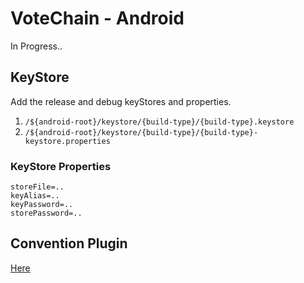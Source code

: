 # VoteChain - Android

In Progress..

## KeyStore

Add the release and debug keyStores and properties.

1. `/${android-root}/keystore/{build-type}/{build-type}.keystore`
2. `/${android-root}/keystore/{build-type}/{build-type}-keystore.properties`

### KeyStore Properties

```properties
storeFile=..
keyAlias=..
keyPassword=..
storePassword=..
```

## Convention Plugin

[Here](./build-logic)